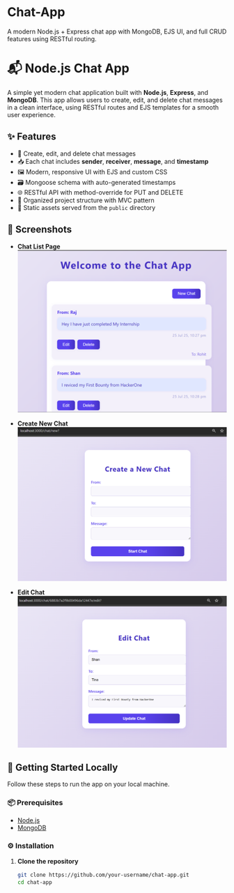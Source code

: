# Chat-App
A modern Node.js + Express chat app with MongoDB, EJS UI, and full CRUD features using RESTful routing.
# 📬 Node.js Chat App

A simple yet modern chat application built with **Node.js**, **Express**, and **MongoDB**. This app allows users to create, edit, and delete chat messages in a clean interface, using RESTful routes and EJS templates for a smooth user experience.

## ✨ Features

- 📝 Create, edit, and delete chat messages
- 📥 Each chat includes **sender**, **receiver**, **message**, and **timestamp**
- 🖼️ Modern, responsive UI with EJS and custom CSS
- 🗃️ Mongoose schema with auto-generated timestamps
- 🌐 RESTful API with method-override for PUT and DELETE
- 📁 Organized project structure with MVC pattern
- 🧩 Static assets served from the `public` directory

## 📸 Screenshots

- **Chat List Page**  
  ![Chat List](screenshots/chat-list.png)

- **Create New Chat**  
  ![Create Chat](screenshots/create-chat.png)

- **Edit Chat**  
  ![Edit Chat](screenshots/edit-chat.png)

## 🚀 Getting Started Locally

Follow these steps to run the app on your local machine.

### 📦 Prerequisites

- [Node.js](https://nodejs.org/en/download/)
- [MongoDB](https://www.mongodb.com/try/download/community)

### ⚙️ Installation

1. **Clone the repository**  
   ```bash
   git clone https://github.com/your-username/chat-app.git
   cd chat-app

